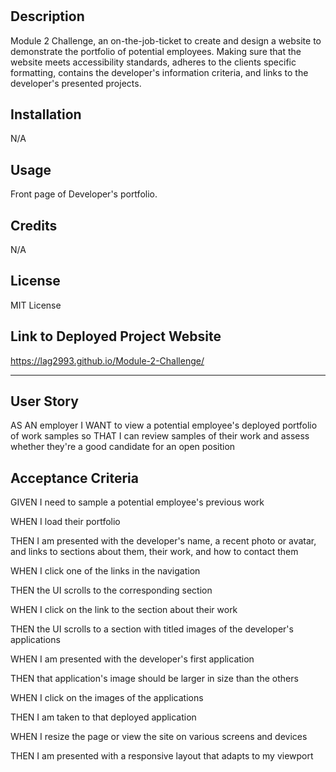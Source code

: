 # <Module-Challenge-2>
## Description
  Module 2 Challenge, an on-the-job-ticket to create  and design a website to demonstrate the portfolio of potential employees. Making sure that the website meets accessibility standards, adheres to the clients specific formatting, contains the developer's information criteria, and links to the developer's presented projects. 
  
## Installation
N/A

## Usage
  Front page of Developer's portfolio.  
## Credits

  N/A
## License
  MIT License

## Link to  Deployed Project Website 
  https://lag2993.github.io/Module-2-Challenge/
  
---  
## User Story

AS AN employer I WANT to view a potential employee's deployed portfolio of work samples so THAT I can review samples of their work and assess whether they're a good candidate for an open position

## Acceptance Criteria

GIVEN I need to sample a potential employee's previous work

WHEN I load their portfolio

THEN I am presented with the developer's name, a recent photo or avatar, and links to sections about them, their work, and how to contact them

WHEN I click one of the links in the navigation

THEN the UI scrolls to the corresponding section

WHEN I click on the link to the section about their work

THEN the UI scrolls to a section with titled images of the developer's applications

WHEN I am presented with the developer's first application

THEN that application's image should be larger in size than the others

WHEN I click on the images of the applications

THEN I am taken to that deployed application

WHEN I resize the page or view the site on various screens and devices

THEN I am presented with a responsive layout that adapts to my viewport
